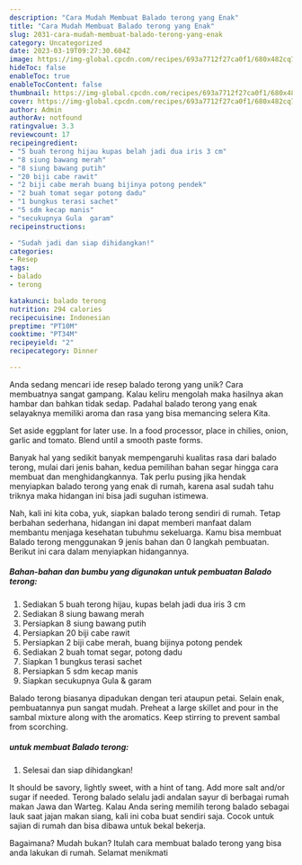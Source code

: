 ```yaml
---
description: "Cara Mudah Membuat Balado terong yang Enak"
title: "Cara Mudah Membuat Balado terong yang Enak"
slug: 2031-cara-mudah-membuat-balado-terong-yang-enak
category: Uncategorized
date: 2023-03-19T09:27:30.604Z
image: https://img-global.cpcdn.com/recipes/693a7712f27ca0f1/680x482cq70/balado-terong-foto-resep-utama.jpg
hideToc: false
enableToc: true
enableTocContent: false
thumbnail: https://img-global.cpcdn.com/recipes/693a7712f27ca0f1/680x482cq70/balado-terong-foto-resep-utama.jpg
cover: https://img-global.cpcdn.com/recipes/693a7712f27ca0f1/680x482cq70/balado-terong-foto-resep-utama.jpg
author: Admin
authorAv: notfound
ratingvalue: 3.3
reviewcount: 17
recipeingredient:
- "5 buah terong hijau kupas belah jadi dua iris 3 cm"
- "8 siung bawang merah"
- "8 siung bawang putih"
- "20 biji cabe rawit"
- "2 biji cabe merah buang bijinya potong pendek"
- "2 buah tomat segar potong dadu"
- "1 bungkus terasi sachet"
- "5 sdm kecap manis"
- "secukupnya Gula  garam"
recipeinstructions:

- "Sudah jadi dan siap dihidangkan!"
categories:
- Resep
tags:
- balado
- terong

katakunci: balado terong 
nutrition: 294 calories
recipecuisine: Indonesian
preptime: "PT10M"
cooktime: "PT34M"
recipeyield: "2"
recipecategory: Dinner

---
```





Anda sedang mencari ide resep balado terong yang unik? Cara membuatnya sangat gampang. Kalau keliru mengolah maka hasilnya akan hambar dan bahkan tidak sedap. Padahal balado terong yang enak selayaknya memiliki aroma dan rasa yang bisa memancing selera Kita.





Set aside eggplant for later use. In a food processor, place in chilies, onion, garlic and tomato. Blend until a smooth paste forms.

Banyak hal yang sedikit banyak mempengaruhi kualitas rasa dari balado terong, mulai dari jenis bahan, kedua pemilihan bahan segar hingga cara membuat dan menghidangkannya. Tak perlu pusing jika hendak menyiapkan balado terong yang enak di rumah, karena asal sudah tahu triknya maka hidangan ini bisa jadi suguhan istimewa.






Nah, kali ini kita coba, yuk, siapkan balado terong sendiri di rumah. Tetap berbahan sederhana, hidangan ini dapat memberi manfaat dalam membantu menjaga kesehatan tubuhmu sekeluarga. Kamu bisa membuat Balado terong menggunakan 9 jenis bahan dan 0 langkah pembuatan. Berikut ini cara dalam menyiapkan hidangannya.

<!--inarticleads1-->

##### Bahan-bahan dan bumbu yang digunakan untuk pembuatan Balado terong:

1. Sediakan 5 buah terong hijau, kupas belah jadi dua iris 3 cm
1. Sediakan 8 siung bawang merah
1. Persiapkan 8 siung bawang putih
1. Persiapkan 20 biji cabe rawit
1. Persiapkan 2 biji cabe merah, buang bijinya potong pendek
1. Sediakan 2 buah tomat segar, potong dadu
1. Siapkan 1 bungkus terasi sachet
1. Persiapkan 5 sdm kecap manis
1. Siapkan secukupnya Gula &amp; garam


Balado terong biasanya dipadukan dengan teri ataupun petai. Selain enak, pembuatannya pun sangat mudah. Preheat a large skillet and pour in the sambal mixture along with the aromatics. Keep stirring to prevent sambal from scorching. 

<!--inarticleads2-->

#####  untuk membuat Balado terong:


1. Selesai dan siap dihidangkan!

It should be savory, lightly sweet, with a hint of tang. Add more salt and/or sugar if needed. Terong balado selalu jadi andalan sayur di berbagai rumah makan Jawa dan Warteg. Kalau Anda sering memilih terong balado sebagai lauk saat jajan makan siang, kali ini coba buat sendiri saja. Cocok untuk sajian di rumah dan bisa dibawa untuk bekal bekerja. 

Bagaimana? Mudah bukan? Itulah cara membuat balado terong yang bisa anda lakukan di rumah. Selamat menikmati
